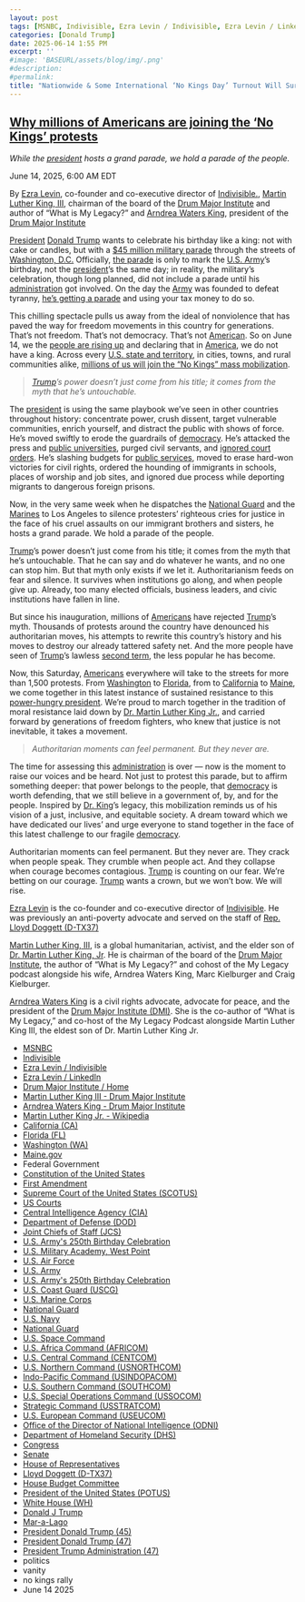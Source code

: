 ```yaml
---
layout: post
tags: [MSNBC, Indivisible, Ezra Levin / Indivisible, Ezra Levin / LinkedIn, Drum Major Institute / Home, Martin Luther King III - Drum Major Institute, Arndrea Waters King - Drum Major Institute, Martin Luther King Jr. - Wikipedia, California (CA), Florida (FL), Washington (WA), Maine.gov, Federal Government, Constitution of the United States, First Amendment, Supreme Court of the United States (SCOTUS), US Courts, Central Intelligence Agency (CIA), Department of Defense (DOD), Joint Chiefs of Staff (JCS), U.S. Army’s 250th Birthday Celebration, U.S. Military Academy West Point, U.S. Air Force, U.S. Army, U.S. Army’s 250th Birthday Celebration, U.S. Coast Guard (USCG), U.S. Marine Corps, National Guard, U.S. Navy, National Guard, U.S. Space Command, U.S. Africa Command (AFRICOM), U.S. Central Command (CENTCOM), U.S. Northern Command (USNORTHCOM), Indo-Pacific Command (USINDOPACOM), U.S. Southern Command (SOUTHCOM), U.S. Special Operations Command (USSOCOM), Strategic Command (USSTRATCOM), U.S. European Command (USEUCOM), Office of the Director of National Intelligence (ODNI), Department of Homeland Security (DHS), Congress, Senate, House of Representatives, Lloyd Doggett (D-TX37), House Budget Committee, President of the United States (POTUS), White House (WH), Donald J Trump, Mar-a-Lago, President Donald Trump (45), President Donald Trump (47), President Trump Administration (47), politics, vanity, no kings rally, June 14 2025]
categories: [Donald Trump]
date: 2025-06-14 1:55 PM
excerpt: ''
#image: 'BASEURL/assets/blog/img/.png'
#description:
#permalink:
title: "Nationwide & Some International ‘No Kings Day’ Turnout Will Surpass Those Attending Trump’s Vanity Birthday Parade"
---
```



## [Why millions of Americans are joining the ‘No Kings’ protests](https://www.msnbc.com/opinion/msnbc-opinion/no-kings-protests-trump-military-parade-rcna212922)

*While the [president](https://www.whitehouse.gov/) hosts a grand parade, we hold a parade of the people.*

June 14, 2025, 6:00 AM EDT

By [Ezra Levin](https://indivisible.org/ezra-levin-0), co-founder and co-executive director of [Indivisible.](https://www.indivisible.org/), [Martin Luther King, III](https://drummajorinst.org/board/martin-luther-king-iii/), chairman of the board of the [Drum Major Institute](https://drummajorinst.org/) and author of “What is My Legacy?” and [Arndrea Waters King](https://drummajorinst.org/board/arndrea-waters-king/), president of the [Drum Major Institute](https://drummajorinst.org/)

[President](https://www.whitehouse.gov/) [Donald Trump](https://www.donaldjtrump.com/) wants to celebrate his birthday like a king: not with cake or candles, but with a [\$45 million military parade](https://www.msnbc.com/rachel-maddow-show/maddowblog/republicans-struggle-defend-trumps-military-parade-tanks-prepare-roll-rcna212563) through the streets of [Washington, D.C.](https://dc.gov/) Officially, [the parade](https://www.msnbc.com/top-stories/latest/trump-military-parade-cost-washington-dc-streets-bowser-rcna210671) is only to mark the [U.S. Army](https://www.army.mil/)’s birthday, not the [president](https://www.whitehouse.gov/)’s the same day; in reality, the military’s celebration, though long planned, did not include a parade until his [administration](https://www.whitehouse.gov/administration/) got involved. On the day the [Army](https://www.army.mil/) was founded to defeat tyranny, [he’s getting a parade](https://www.msnbc.com/rachel-maddow-show/maddowblog/trump-threatens-military-parade-protesters-says-dissenters-will-face-h-rcna212282) and using your tax money to do so.

This chilling spectacle pulls us away from the ideal of nonviolence that has paved the way for freedom movements in this country for generations. That’s not freedom. That’s not democracy. That’s not [American](https://www.usa.gov/). So on June 14, we the [people are rising up](https://www.nokings.org/) and declaring that in [America](https://www.usa.gov/), we do not have a king. Across every [U.S. state and territory](https://www.usa.gov/), in cities, towns, and rural communities alike, [millions of us will join the “No Kings” mass mobilization](https://www.msnbc.com/rachel-maddow/watch/trump-s-protest-suppression-tactic-backfires-as-no-kings-events-mushroom-after-l-a-confrontations-241239109806).

> *[Trump](https://www.donaldjtrump.com/)’s power doesn’t just come from his title; it comes from the myth that he’s untouchable.*

The [president](https://www.whitehouse.gov/) is using the same playbook we’ve seen in other countries throughout history: concentrate power, crush dissent, target vulnerable communities, enrich yourself, and distract the public with shows of force. He’s moved swiftly to erode the guardrails of [democracy](https://constitution.congress.gov/). He’s attacked the press and [public universities](https://urldefense.com/v3/__https:/www.npr.org/2025/04/08/1243384819/trump-threatens-colleges-universities-federal-funding-over-dei-anti-semitism__;!!PIZeeW5wscynRQ!tGv4G2U-gCpV6dfJ7oiJfbGgJ6NgbgsgXEcV2dbPIkct9ie8FQDllzNfAIsZLBMWbT5edgFStnIuRwMxMo_vrg/), purged civil servants, and [ignored court orders](https://urldefense.com/v3/__https:/www.theguardian.com/us-news/2025/mar/23/judges-trump-court-rulings__;!!PIZeeW5wscynRQ!tGv4G2U-gCpV6dfJ7oiJfbGgJ6NgbgsgXEcV2dbPIkct9ie8FQDllzNfAIsZLBMWbT5edgFStnIuRwPJ_imXcg/). He’s slashing budgets for [public services](https://urldefense.com/v3/__https:/www.pbs.org/newshour/show/exploring-the-potential-impact-of-medicaid-cuts-in-trumps-big-budget-bill?), moved to erase hard-won victories for civil rights, ordered the hounding of immigrants in schools, places of worship and job sites, and ignored due process while deporting migrants to dangerous foreign prisons.

Now, in the very same week when he dispatches the [National Guard](https://www.nationalguard.mil/) and the [Marines](https://www.marines.mil/) to Los Angeles to silence protesters’ righteous cries for justice in the face of his cruel assaults on our immigrant brothers and sisters, he hosts a grand parade. We hold a parade of the people.

[Trump](https://www.donaldjtrump.com/)’s power doesn’t just come from his title; it comes from the myth that he’s untouchable. That he can say and do whatever he wants, and no one can stop him. But that myth only exists if we let it. Authoritarianism feeds on fear and silence. It survives when institutions go along, and when people give up. Already, too many elected officials, business leaders, and civic institutions have fallen in line.

But since his inauguration, millions of [Americans](https://www.usa.gov/) have rejected [Trump](https://www.donaldjtrump.com/)’s myth. Thousands of protests around the country have denounced his authoritarian moves, his attempts to rewrite this country’s history and his moves to destroy our already tattered safety net. And the more people have seen of [Trump](https://www.donaldjtrump.com/)’s lawless [second term](https://www.whitehouse.gov/administration/donald-j-trump/), the less popular he has become.

Now, this Saturday, [Americans](https://www.usa.gov/) everywhere will take to the streets for more than 1,500 protests. From [Washington](https://www.wa.gov/) to [Florida](https://www.myflorida.com/), from to [California](https://www.ca.gov/) to [Maine](https://www.maine.gov/portal/index.html), we come together in this latest instance of sustained resistance to this [power-hungry president](https://www.whitehouse.gov/). We’re proud to march together in the tradition of moral resistance laid down by [Dr. Martin Luther King Jr.](https://en.wikipedia.org/wiki/Martin_Luther_King_Jr.), and carried forward by generations of freedom fighters, who knew that justice is not inevitable, it takes a movement.

> *Authoritarian moments can feel permanent. But they never are.*

The time for assessing this [administration](https://www.whitehouse.gov/administration/) is over — now is the moment to raise our voices and be heard. Not just to protest this parade, but to affirm something deeper: that power belongs to the people, that [democracy](https://constitution.congress.gov/) is worth defending, that we still believe in a government of, by, and for the people. Inspired by [Dr. King](https://drummajorinst.org/board/arndrea-waters-king/)’s legacy, this mobilization reminds us of his vision of a just, inclusive, and equitable society. A dream toward which we have dedicated our lives’ and urge everyone to stand together in the face of this latest challenge to our fragile [democracy](https://constitution.congress.gov/).

Authoritarian moments can feel permanent. But they never are. They crack when people speak. They crumble when people act. And they collapse when courage becomes contagious. [Trump](https://www.donaldjtrump.com/) is counting on our fear. We’re betting on our courage. [Trump](https://www.donaldjtrump.com/) wants a crown, but we won’t bow. We will rise.

[Ezra Levin](https://indivisible.org/ezra-levin-0) is the co-founder and co-executive director of [Indivisible](https://indivisible.org/). He was previously an anti-poverty advocate and served on the staff of [Rep.](https://www.house.gov/) [Lloyd Doggett (D-TX37)](https://doggett.house.gov/)

[Martin Luther King, III](https://drummajorinst.org/board/martin-luther-king-iii/), is a global humanitarian, activist, and the elder son of [Dr. Martin Luther King, Jr](https://en.wikipedia.org/wiki/Martin_Luther_King_Jr.). He is chairman of the board of the [Drum Major Institute](https://drummajorinst.org/), the author of “What is My Legacy?” and cohost of the My Legacy podcast alongside his wife, Arndrea Waters King, Marc Kielburger and Craig Kielburger.

[Arndrea Waters King](https://drummajorinst.org/board/arndrea-waters-king/) is a civil rights advocate, advocate for peace, and the president of the [Drum Major Institute (DMI)](https://drummajorinst.org/). She is the co-author of “What is My Legacy,” and co-host of the My Legacy Podcast alongside Martin Luther King III, the eldest son of Dr. Martin Luther King Jr. 

- [MSNBC](https://www.msnbc.com/)
- [Indivisible](https://indivisible.org/)
- [Ezra Levin / Indivisible](https://indivisible.org/ezra-levin-0)
- [Ezra Levin / LinkedIn](https://www.linkedin.com/in/ezralevin/)
- [Drum Major Institute / Home](https://drummajorinst.org/)
- [Martin Luther King III - Drum Major Institute](https://drummajorinst.org/board/martin-luther-king-iii/)
- [Arndrea Waters King - Drum Major Institute](https://drummajorinst.org/board/arndrea-waters-king/)
- [Martin Luther King Jr. - Wikipedia](https://en.wikipedia.org/wiki/Martin_Luther_King_Jr.)
- [California (CA)](https://www.ca.gov=)
- [Florida (FL)](https://www.myflorida.com/)
- [Washington (WA)](https://wa.gov/)
- [Maine.gov](https://www.maine.gov/portal/index.html)
- Federal Government 
- [Constitution of the United States](https://constitution.congress.gov/)
- [First Amendment](https://constitution.congress.gov/constitution/amendment-1/)
- [Supreme Court of the United States (SCOTUS)](https://www.supremecourt.gov/)
- [US Courts](https://www.uscourts.gov/)
- [Central Intelligence Agency (CIA)](https://www.cia.gov/)
- [Department of Defense (DOD)](https://www.defense.gov/)
- [Joint Chiefs of Staff (JCS)](https://www.jcs.mil/)
- [U.S. Army's 250th Birthday Celebration](https://www.army.mil/1775/)
- [U.S. Military Academy, West Point](https://www.westpoint.edu/)
- [U.S. Air Force](https://www.af.mil/)
- [U.S. Army](https://www.army.mil/)
- [U.S. Army's 250th Birthday Celebration](https://www.army.mil/1775/)
- [U.S. Coast Guard (USCG)](https://www.uscg.mil/)
- [U.S. Marine Corps](https://www.marines.mil/)
- [National Guard](https://www.nationalguard.mil/)
- [U.S. Navy](https://www.navy.mil/)
- [National Guard](https://www.nationalguard.mil/)
- [U.S. Space Command](https://www.spacecom.mil/)
- [U.S. Africa Command (AFRICOM)](https://www.africom.mil/)
- [U.S. Central Command (CENTCOM)](https://www.centcom.mil/)
- [U.S. Northern Command (USNORTHCOM)](https://www.northcom.mil/)
- [Indo-Pacific Command (USINDOPACOM)](https://www.pacom.mil/)
- [U.S. Southern Command (SOUTHCOM)](http://www.southcom.mil/)
- [U.S. Special Operations Command (USSOCOM)](https://www.socom.mil/)
- [Strategic Command (USSTRATCOM)](http://www.stratcom.mil/)
- [U.S. European Command (USEUCOM)](https://www.eucom.mil/)
- [Office of the Director of National Intelligence (ODNI)](https://www.odni.gov/)
- [Department of Homeland Security (DHS)](https://www.dhs.gov/)
- [Congress](https;//www.congress.gov/)
- [Senate](https://www.senate.gov/)
- [House of Representatives](https://www.house.gov/)
- [Lloyd Doggett (D-TX37)](https://doggett.house.gov/)
- [House Budget Committee ](https://budget.house.gov/)
- [President of the United States (POTUS)](https://www.whitehouse.gov/)
- [White House (WH)](https://www.whitehouse.gov/)
- [Donald J Trump](https://www.donaldjtrump.com/)
- [Mar-a-Lago](https://www.maralagoclub.com/)
- [President Donald Trump (45)](https://trumpwhitehouse.archives.gov/)
- [President Donald Trump (47)](https://www.whitehouse.gov/administration/donald-j-trump/)
- [President Trump Administration (47)](https://www.whitehouse.gov/administration/)
- politics 
- vanity 
- no kings rally
- June 14 2025